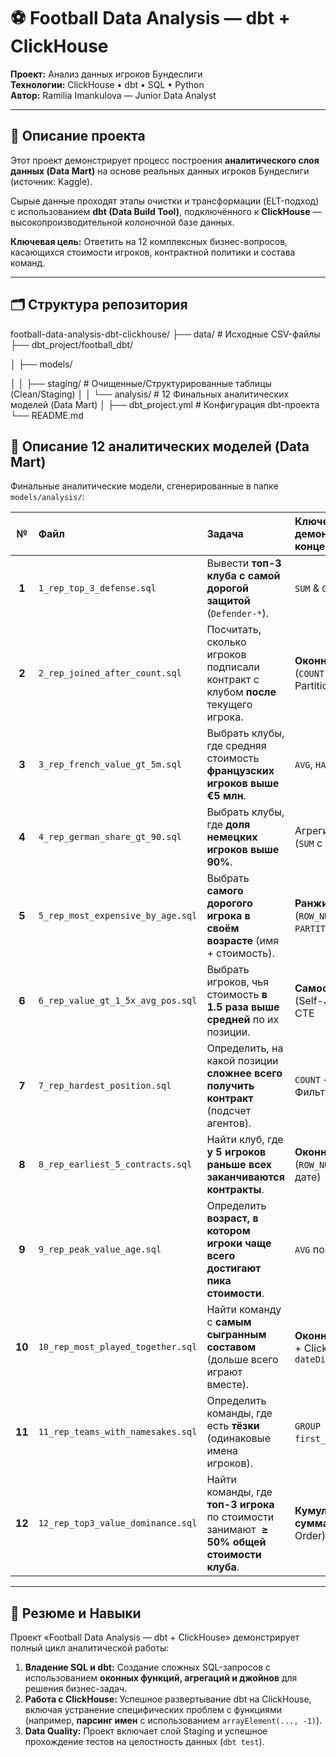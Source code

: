 # ⚽ Football Data Analysis — dbt + ClickHouse

**Проект:** Анализ данных игроков Бундеслиги  
**Технологии:** ClickHouse • dbt • SQL • Python  
**Автор:** Ramilia Imankulova — Junior Data Analyst

---

## 📖 Описание проекта

Этот проект демонстрирует процесс построения **аналитического слоя данных (Data Mart)** на основе реальных данных игроков Бундеслиги (источник: Kaggle).

Сырые данные проходят этапы очистки и трансформации (ELT-подход) с использованием **dbt (Data Build Tool)**, подключённого к **ClickHouse** — высокопроизводительной колоночной базе данных.

**Ключевая цель:** Ответить на 12 комплексных бизнес-вопросов, касающихся стоимости игроков, контрактной политики и состава команд.

---

## 🗂 Структура репозитория

football-data-analysis-dbt-clickhouse/ ├── data/ # Исходные CSV-файлы ├── dbt_project/football_dbt/

│ ├── models/

│ │ ├── staging/ # Очищенные/Структурированные таблицы (Clean/Staging) │ │ └── analysis/ # 12 Финальных аналитических моделей (Data Mart) │ ├── dbt_project.yml # Конфигурация dbt-проекта └── README.md

## 🧩 Описание 12 аналитических моделей (Data Mart)

Финальные аналитические модели, сгенерированные в папке `models/analysis/`:

|   №    | Файл                              | Задача                                                                                                   | Ключевая демонстрируемая концепция                 |
| :----: | :-------------------------------- | :------------------------------------------------------------------------------------------------------- | :------------------------------------------------- |
| **1**  | `1_rep_top_3_defense.sql`         | Вывести **топ-3 клуба с самой дорогой защитой** (`Defender-*`).                                          | `SUM` & `GROUP BY`                                 |
| **2**  | `2_rep_joined_after_count.sql`    | Посчитать, сколько игроков подписали контракт с клубом **после** текущего игрока.                        | **Оконные функции** (`COUNT` over Partition)       |
| **3**  | `3_rep_french_value_gt_5m.sql`    | Выбрать клубы, где средняя стоимость **французских игроков выше €5 млн**.                                | `AVG`, `HAVING`                                    |
| **4**  | `4_rep_german_share_gt_90.sql`    | Выбрать клубы, где **доля немецких игроков выше 90%**.                                                   | Агрегирование (`SUM` с `CASE`)                     |
| **5**  | `5_rep_most_expensive_by_age.sql` | Выбрать **самого дорогого игрока в своём возрасте** (имя + стоимость).                                   | **Ранжирование** (`ROW_NUMBER()` с `PARTITION BY`) |
| **6**  | `6_rep_value_gt_1_5x_avg_pos.sql` | Выбрать игроков, чья стоимость **в 1.5 раза выше средней** по их позиции.                                | **Самосоединение** (Self-Join) или CTE             |
| **7**  | `7_rep_hardest_position.sql`      | Определить, на какой позиции **сложнее всего получить контракт** (подсчет агентов).                      | `COUNT` + Фильтрация                               |
| **8**  | `8_rep_earliest_5_contracts.sql`  | Найти клуб, где **у 5 игроков раньше всех заканчиваются контракты**.                                     | **Оконные функции** (`ROW_NUMBER()` по дате)       |
| **9**  | `9_rep_peak_value_age.sql`        | Определить **возраст, в котором игроки чаще всего достигают пика стоимости**.                            | `AVG` по возрасту                                  |
| **10** | `10_rep_most_played_together.sql` | Найти команду с **самым сыгранным составом** (дольше всего играют вместе).                               | **Оконные функции** + ClickHouse `dateDiff`        |
| **11** | `11_rep_teams_with_namesakes.sql` | Определить команды, где есть **тёзки** (одинаковые имена игроков).                                       | `GROUP BY` по `first_name` + `HAVING`              |
| **12** | `12_rep_top3_value_dominance.sql` | Найти команды, где **топ-3 игрока** по стоимости занимают $\mathbf{\ge 50\%}$ **общей стоимости клуба**. | **Кумулятивная сумма** (`SUM` over Order)          |

---

## 🚀 Резюме и Навыки

Проект «Football Data Analysis — dbt + ClickHouse» демонстрирует полный цикл аналитической работы:

1.  **Владение SQL и dbt:** Создание сложных SQL-запросов с использованием **оконных функций, агрегаций и джойнов** для решения бизнес-задач.
2.  **Работа с ClickHouse:** Успешное развертывание dbt на ClickHouse, включая устранение специфических проблем с функциями (например, **парсинг имен** с использованием `arrayElement(..., -1)`).
3.  **Data Quality:** Проект включает слой Staging и успешное прохождение тестов на целостность данных (`dbt test`).
